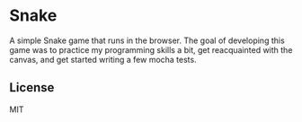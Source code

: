 # Snake

A simple Snake game that runs in the browser. The goal of developing this game was to practice my programming skills a bit, get reacquainted with the canvas, and get started writing a few mocha tests.
## License

MIT
